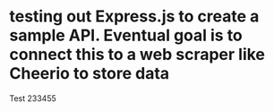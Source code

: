 # testing out Express.js to create a sample API. Eventual goal is to connect this to a web scraper like Cheerio to store data

Test 233455